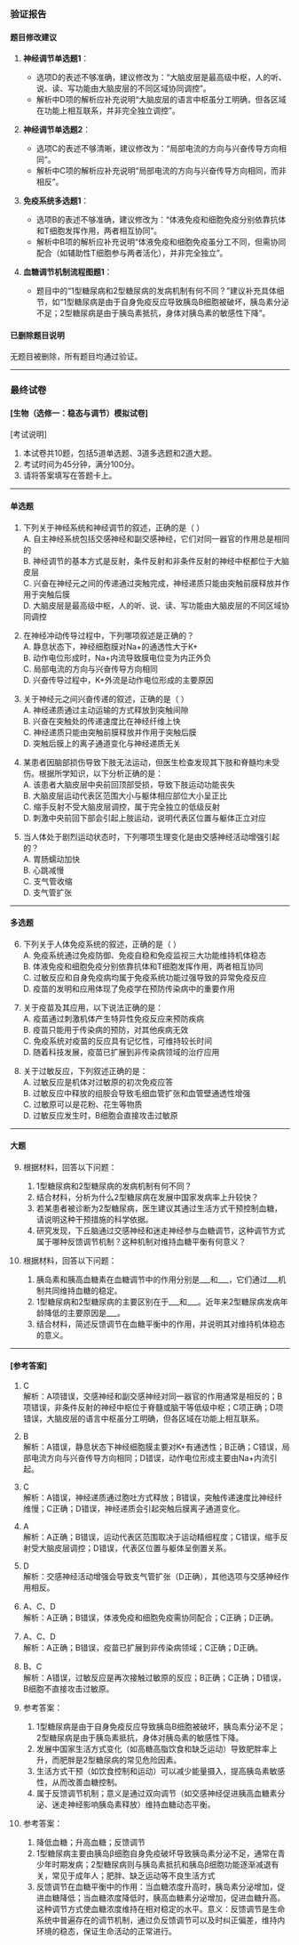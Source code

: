 ### 验证报告

#### 题目修改建议
1. **神经调节单选题1**：
   - 选项D的表述不够准确，建议修改为：“大脑皮层是最高级中枢，人的听、说、读、写功能由大脑皮层的不同区域协同调控”。
   - 解析中D项的解析应补充说明“大脑皮层的语言中枢虽分工明确，但各区域在功能上相互联系，并非完全独立调控”。

2. **神经调节单选题2**：
   - 选项C的表述不够清晰，建议修改为：“局部电流的方向与兴奋传导方向相同”。
   - 解析中C项的解析应补充说明“局部电流的方向与兴奋传导方向相同，而非相反”。

3. **免疫系统多选题1**：
   - 选项B的表述不够准确，建议修改为：“体液免疫和细胞免疫分别依靠抗体和T细胞发挥作用，两者相互协同”。
   - 解析中B项的解析应补充说明“体液免疫和细胞免疫虽分工不同，但需协同配合（如辅助性T细胞参与两者活化），并非完全独立”。

4. **血糖调节机制流程图题1**：
   - 题目中的“1型糖尿病和2型糖尿病的发病机制有何不同？”建议补充具体细节，如“1型糖尿病是由于自身免疫反应导致胰岛B细胞被破坏，胰岛素分泌不足；2型糖尿病是由于胰岛素抵抗，身体对胰岛素的敏感性下降”。

#### 已删除题目说明
无题目被删除，所有题目均通过验证。

---

### 最终试卷

#### [生物（选修一：稳态与调节）模拟试卷]
[考试说明]
1. 本试卷共10题，包括5道单选题、3道多选题和2道大题。
2. 考试时间为45分钟，满分100分。
3. 请将答案填写在答题卡上。

---

#### 单选题
1. 下列关于神经系统和神经调节的叙述，正确的是（ ）  
   A. 自主神经系统包括交感神经和副交感神经，它们对同一器官的作用总是相同的  
   B. 神经调节的基本方式是反射，条件反射和非条件反射的神经中枢都位于大脑皮层  
   C. 兴奋在神经元之间的传递通过突触完成，神经递质只能由突触前膜释放并作用于突触后膜  
   D. 大脑皮层是最高级中枢，人的听、说、读、写功能由大脑皮层的不同区域协同调控  

2. 在神经冲动传导过程中，下列哪项叙述是正确的？  
   A. 静息状态下，神经细胞膜对Na+的通透性大于K+  
   B. 动作电位形成时，Na+内流导致膜电位变为内正外负  
   C. 局部电流的方向与兴奋传导方向相同  
   D. 兴奋传导过程中，K+外流是动作电位形成的主要原因  

3. 关于神经元之间兴奋传递的叙述，正确的是（ ）  
   A. 神经递质通过主动运输的方式释放到突触间隙  
   B. 兴奋在突触处的传递速度比在神经纤维上快  
   C. 神经递质只能由突触前膜释放并作用于突触后膜  
   D. 突触后膜上的离子通道变化与神经递质无关  

4. 某患者因脑部损伤导致下肢无法运动，但医生检查发现其下肢和脊髓均未受伤。根据所学知识，以下分析正确的是：  
   A. 该患者大脑皮层中央前回顶部受损，导致下肢运动功能丧失  
   B. 大脑皮层运动代表区范围大小与躯体相应部位大小呈正比  
   C. 缩手反射不受大脑皮层调控，属于完全独立的低级反射  
   D. 刺激中央前回下部会引起上肢运动，说明代表区位置与躯体正立对应  

5. 当人体处于剧烈运动状态时，下列哪项生理变化是由交感神经活动增强引起的？  
   A. 胃肠蠕动加快  
   B. 心跳减慢  
   C. 支气管收缩  
   D. 支气管扩张  

---

#### 多选题
6. 下列关于人体免疫系统的叙述，正确的是（ ）  
   A. 免疫系统通过免疫防御、免疫自稳和免疫监视三大功能维持机体稳态  
   B. 体液免疫和细胞免疫分别依靠抗体和T细胞发挥作用，两者相互协同  
   C. 过敏反应和自身免疫病均属于免疫系统功能过强导致的异常免疫反应  
   D. 疫苗的发明和应用体现了免疫学在预防传染病中的重要作用  

7. 关于疫苗及其应用，以下说法正确的是：  
   A. 疫苗通过刺激机体产生特异性免疫反应来预防疾病  
   B. 疫苗只能用于传染病的预防，对其他疾病无效  
   C. 免疫系统对疫苗的反应具有记忆性，可维持较长时间  
   D. 随着科技发展，疫苗已扩展到非传染病领域的治疗应用  

8. 关于过敏反应，下列叙述正确的是：  
   A. 过敏反应是机体对过敏原的初次免疫应答  
   B. 过敏反应中释放的组胺会导致毛细血管扩张和血管壁通透性增强  
   C. 过敏原可以是花粉、花生等物质  
   D. 过敏反应发生时，B细胞会直接攻击过敏原  

---

#### 大题
9. 根据材料，回答以下问题：  
   1. 1型糖尿病和2型糖尿病的发病机制有何不同？  
   2. 结合材料，分析为什么2型糖尿病在发展中国家发病率上升较快？  
   3. 若某患者被诊断为2型糖尿病，医生建议其通过生活方式干预控制血糖，请说明这种干预措施的科学依据。  
   4. 研究发现，下丘脑通过交感神经和迷走神经参与血糖调节，这种调节方式属于哪种反馈调节机制？这种机制对维持血糖平衡有何意义？  

10. 根据材料，回答以下问题：  
    1. 胰岛素和胰高血糖素在血糖调节中的作用分别是___和___，它们通过___机制共同维持血糖的稳定。  
    2. 1型糖尿病和2型糖尿病的主要区别在于___和___。近年来2型糖尿病发病年龄降低的主要原因是___。  
    3. 结合材料，简述反馈调节在血糖平衡中的作用，并说明其对维持机体稳态的意义。  

---

#### [参考答案]
1. C  
   解析：A项错误，交感神经和副交感神经对同一器官的作用通常是相反的；B项错误，非条件反射的神经中枢位于脊髓或脑干等低级中枢；C项正确；D项错误，大脑皮层的语言中枢虽分工明确，但各区域在功能上相互联系。

2. B  
   解析：A错误，静息状态下神经细胞膜主要对K+有通透性；B正确；C错误，局部电流方向与兴奋传导方向相同；D错误，动作电位形成主要由Na+内流引起。

3. C  
   解析：A错误，神经递质通过胞吐方式释放；B错误，突触传递速度比神经纤维慢；C正确；D错误，神经递质会引起突触后膜离子通道变化。

4. A  
   解析：A正确；B错误，运动代表区范围取决于运动精细程度；C错误，缩手反射受大脑皮层调控；D错误，代表区位置与躯体呈倒置关系。

5. D  
   解析：交感神经活动增强会导致支气管扩张（D正确），其他选项与交感神经作用相反。

6. A、C、D  
   解析：A正确；B错误，体液免疫和细胞免疫需协同配合；C正确；D正确。

7. A、C、D  
   解析：A正确；B错误，疫苗已扩展到非传染病领域；C正确；D正确。

8. B、C  
   解析：A错误，过敏反应是再次接触过敏原的反应；B正确；C正确；D错误，B细胞不直接攻击过敏原。

9. 参考答案：  
   1. 1型糖尿病是由于自身免疫反应导致胰岛B细胞被破坏，胰岛素分泌不足；2型糖尿病是由于胰岛素抵抗，身体对胰岛素的敏感性下降。  
   2. 发展中国家生活方式变化（如高糖高脂饮食和缺乏运动）导致肥胖率上升，而肥胖是2型糖尿病的常见危险因素。  
   3. 生活方式干预（如饮食控制和运动）可以减少能量摄入，提高胰岛素敏感性，从而改善血糖控制。  
   4. 属于反馈调节机制；意义是通过双向调节（如交感神经促进胰高血糖素分泌、迷走神经影响胰岛素释放）维持血糖动态平衡。  

10. 参考答案：  
    1. 降低血糖；升高血糖；反馈调节  
    2. 1型糖尿病主要由胰岛β细胞自身免疫破坏导致胰岛素分泌不足，通常在青少年时期发病；2型糖尿病则与胰岛素抵抗和胰岛β细胞功能逐渐减退有关，常见于成年人；肥胖、缺乏运动等不良生活方式  
    3. 反馈调节在血糖平衡中的作用：当血糖浓度升高时，胰岛素分泌增加，促进血糖降低；当血糖浓度降低时，胰高血糖素分泌增加，促进血糖升高。这种调节方式使血糖浓度维持在相对稳定的水平。意义：反馈调节是生命系统中普遍存在的调节机制，通过负反馈调节可以及时纠正偏差，维持内环境的稳态，保证生命活动的正常进行。